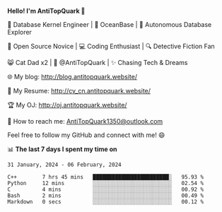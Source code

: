 
**Hello! I'm AntiTopQuark 👋**

🔧 Database Kernel Engineer | 🌊 OceanBase | 🤖 Autonomous Database Explorer

🌱 Open Source Novice | 💻 Coding Enthusiast | 🔍 Detective Fiction Fan

😸 Cat Dad x2 | 🎉 @AntiTopQuark | ✨ Chasing Tech & Dreams

🌐 My blog: http://blog.antitopquark.website/

📄 My Resume: http://cv_cn.antitopquark.website/

🏆 My OJ: http://oj.antitopquark.website/

📧 How to reach me: AntiTopQuark1350@outlook.com

Feel free to follow my GitHub and connect with me! 😄

📊 **The last 7 days I spent my time on** 

<!--START_SECTION:waka-->
```text
31 January, 2024 - 06 February, 2024

C++        7 hrs 45 mins   ████████████████████████░   95.93 % 
Python     12 mins         ░░░░░░░░░░░░░░░░░░░░░░░░░   02.54 % 
C          4 mins          ░░░░░░░░░░░░░░░░░░░░░░░░░   00.92 % 
Bash       2 mins          ░░░░░░░░░░░░░░░░░░░░░░░░░   00.49 % 
Markdown   0 secs          ░░░░░░░░░░░░░░░░░░░░░░░░░   00.12 %
```
<!--END_SECTION:waka-->


